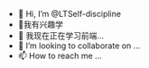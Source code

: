 - 👋 Hi, I’m @LTSelf-discipline
- 👀我有兴趣学
- 🌱 我现在正在学习前端...
- 💞️ I’m looking to collaborate on ...
- 📫 How to reach me ...

<!---
LTSelf-discipline/LTSelf-discipline is a ✨ special ✨ repository because its `README.md` (this file) appears on your GitHub profile.
You can click the Preview link to take a look at your changes.
--->
